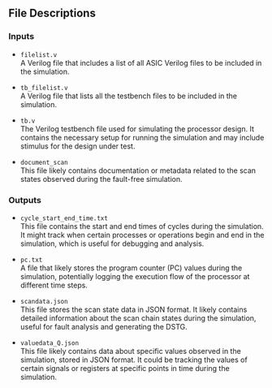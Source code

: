 ## File Descriptions 

### Inputs

- `filelist.v`  
  A Verilog file that includes a list of all ASIC Verilog files to be included in the simulation.

- `tb_filelist.v`  
  A Verilog file that lists all the testbench files to be included in the simulation.

- `tb.v`  
  The Verilog testbench file used for simulating the processor design. It contains the necessary setup for running the simulation and may include stimulus for the design under test.

- `document_scan`  
  This file likely contains documentation or metadata related to the scan states observed during the fault-free simulation.

### Outputs

- `cycle_start_end_time.txt`  
  This file contains the start and end times of cycles during the simulation. It might track when certain processes or operations begin and end in the simulation, which is useful for debugging and analysis.

- `pc.txt`  
  A file that likely stores the program counter (PC) values during the simulation, potentially logging the execution flow of the processor at different time steps.

- `scandata.json`  
  This file stores the scan state data in JSON format. It likely contains detailed information about the scan chain states during the simulation, useful for fault analysis and generating the DSTG.

- `valuedata_Q.json`  
  This file likely contains data about specific values observed in the simulation, stored in JSON format. It could be tracking the values of certain signals or registers at specific points in time during the simulation.
